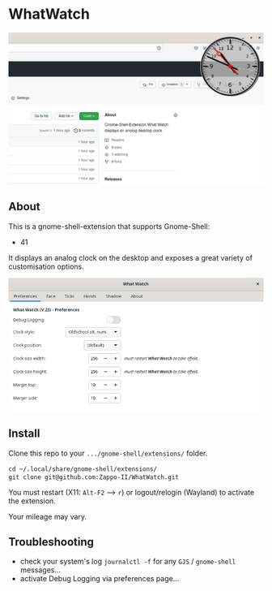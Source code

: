 # WhatWatch

![Screenshot showing WhatWatch clock on desktop with browser window opened behind it...](doc/WhatWatch.png "Screenshot showing WhatWatch in action...")

## About

This is a gnome-shell-extension that supports Gnome-Shell:

* 41

It displays an analog clock on the desktop and exposes a great variety of customisation options.

![Screenshot showing WhatWatch settings page...](doc/WhatWatch-Settings.png "Screenshot showing WhatWatch settings dialog in action...")

## Install

Clone this repo to your `.../gnome-shell/extensions/` folder.

```
cd ~/.local/share/gnome-shell/extensions/
git clone git@github.com:Zappo-II/WhatWatch.git
```

You must restart (X11: `Alt-F2` --> `r`) or logout/relogin (Wayland) to activate the extension.

Your mileage may vary.

## Troubleshooting

* check your system's log `journalctl -f` for any `GJS` / `gnome-shell` messages...
* activate Debug Logging via preferences page...
